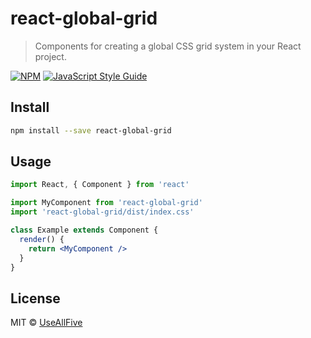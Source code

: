 # react-global-grid

> Components for creating a global CSS grid system in your React project.

[![NPM](https://img.shields.io/npm/v/react-global-grid.svg)](https://www.npmjs.com/package/react-global-grid) [![JavaScript Style Guide](https://img.shields.io/badge/code_style-standard-brightgreen.svg)](https://standardjs.com)

## Install

```bash
npm install --save react-global-grid
```

## Usage

```jsx
import React, { Component } from 'react'

import MyComponent from 'react-global-grid'
import 'react-global-grid/dist/index.css'

class Example extends Component {
  render() {
    return <MyComponent />
  }
}
```

## License

MIT © [UseAllFive](https://github.com/UseAllFive)
